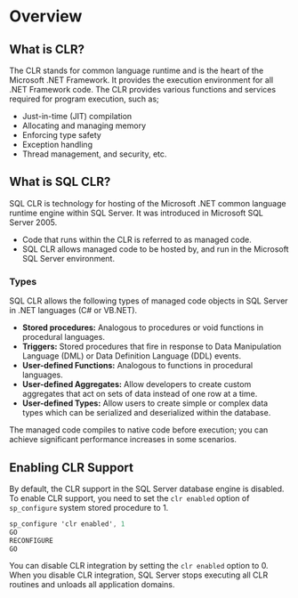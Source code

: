 # Overview

## What is CLR?

The CLR stands for common language runtime and is the heart of the Microsoft .NET Framework. It provides the execution environment for all .NET Framework code. The CLR provides various functions and services required for program execution, such as;

 - Just-in-time (JIT) compilation
 - Allocating and managing memory
 - Enforcing type safety
 - Exception handling 
 - Thread management, and security, etc. 

## What is SQL CLR?

SQL CLR is technology for hosting of the Microsoft .NET common language runtime engine within SQL Server. It was introduced in Microsoft SQL Server 2005.

 - Code that runs within the CLR is referred to as managed code. 
 - SQL CLR allows managed code to be hosted by, and run in the Microsoft SQL Server environment.

### Types

SQL CLR allows the following types of managed code objects in SQL Server in .NET languages (C# or VB.NET).

 - **Stored procedures:** Analogous to procedures or void functions in procedural languages.
 - **Triggers:** Stored procedures that fire in response to Data Manipulation Language (DML) or Data Definition Language (DDL) events.
 - **User-defined Functions:** Analogous to functions in procedural languages.
 - **User-defined Aggregates:** Allow developers to create custom aggregates that act on sets of data instead of one row at a time.
 - **User-defined Types:** Allow users to create simple or complex data types which can be serialized and deserialized within the database.

The managed code compiles to native code before execution; you can achieve significant performance increases in some scenarios.

## Enabling CLR Support

By default, the CLR support in the SQL Server database engine is disabled. To enable CLR support, you need to set the `clr enabled` option of `sp_configure` system stored procedure to 1.

```csharp
sp_configure 'clr enabled', 1
GO
RECONFIGURE
GO
```

You can disable CLR integration by setting the `clr enabled` option to 0. When you disable CLR integration, SQL Server stops executing all CLR routines and unloads all application domains.